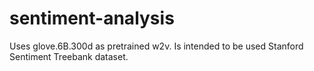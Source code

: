 # sentiment-analysis

Uses glove.6B.300d as pretrained w2v.
Is intended to be used Stanford Sentiment Treebank dataset.